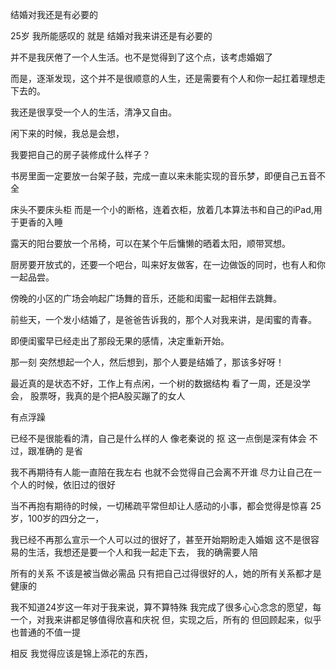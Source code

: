 结婚对我还是有必要的


25岁 我所能感叹的 就是 结婚对我来讲还是有必要的

并不是我厌倦了一个人生活。也不是觉得到了这个点，该考虑婚姻了

而是，逐渐发现，这个并不是很顺意的人生，还是需要有个人和你一起扛着理想走下去的。

我还是很享受一个人的生活，清净又自由。

闲下来的时候，我总是会想，

我要把自己的房子装修成什么样子？

书房里面一定要放一台架子鼓，完成一直以来未能实现的音乐梦，即便自己五音不全

床头不要床头柜 而是一个小的断格，连着衣柜，放着几本算法书和自己的iPad,用于更香的入睡

露天的阳台要放一个吊椅，可以在某个午后慵懒的晒着太阳，顺带冥想。

厨房要开放式的，还要一个吧台，叫来好友做客，在一边做饭的同时，也有人和你一起品尝。

傍晚的小区的广场会响起广场舞的音乐，还能和闺蜜一起相伴去跳舞。

前些天，一个发小结婚了，是爸爸告诉我的，那个人对我来讲，是闺蜜的青春。

即便闺蜜早已经走出了那段无果的感情，决定重新开始。

那一刻  突然想起一个人，然后想到，那个人要是结婚了，那该多好呀！


最近真的是状态不好，工作上有点闲，一个树的数据结构 看了一周，还是没学会，
股票呀，我真的是个把A股买蹦了的女人

 有点浮躁
  

  已经不是很能看的清，自己是什么样的人
  像老秦说的 抠  这一点倒是深有体会
  不过，跟准确的 是省

  我不再期待有人能一直陪在我左右
  也就不会觉得自己会离不开谁
  尽力让自己在一个人的时候，依旧过的很好

  当不再抱有期待的时候，一切稀疏平常但却让人感动的小事，都会觉得是惊喜
  25岁，100岁的四分之一，
  
  我已经不再那么宣示一个人可以过的很好了，甚至开始期盼走入婚姻
  这不是很容易的生活，我想还是要一个人和我一起走下去，
  我的确需要人陪

  所有的关系 不该是被当做必需品
  只有把自己过得很好的人，她的所有关系都才是健康的

  我不知道24岁这一年对于我来说，算不算特殊
  我完成了很多心心念念的愿望，每一个，对我来讲都足够值得欣喜和庆祝
  但，实现之后，所有的
  但回顾起来，似乎也普通的不值一提

  相反 我觉得应该是锦上添花的东西，

